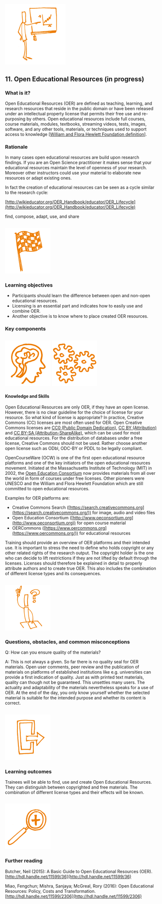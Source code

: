 ## <img src="/Images/Icons/open_education.png" width="200" height="200" />
## 11. Open Educational Resources (in progress)

### What is it?

Open Educational Resources (OER) are defined as teaching, learning, and research resources that reside in the public domain or have been released under an intellectual property license that permits their free use and re-purposing by others. Open educational resources include full courses, course materials, modules, textbooks, streaming videos, tests,  images, software, and any other tools, materials, or techniques used to support access to knowledge [[William and Flora Hewlett Foundation definition](https://www.hewlett.org/strategy/open-educational-resources/)].

### Rationale

In many cases open educational resources are build upon research findings. If you are an Open Science practitioner it makes sense that your educational resources maintain the level of openness of your research. Moreover other instructors could use your material to elaborate new resources or adapt existing ones.

In fact the creation of educational resources can be seen as a cycle similar to the research cycle:

[http://wikieducator.org/OER_Handbook/educator/OER_Lifecycle](http://wikieducator.org/OER_Handbook/educator/OER_Lifecycle)

find, compose, adapt, use, and share

## <img src="/Images/Icons/finish.png" width="150" height="150" />
### Learning objectives

- Participants should learn the difference between open and non-open educational resources.
- Licensing is an essential part and indicates how to easily use and combine OER.
- Another objective is to know where to place created OER resources.

### Key components
## <img src="/Images/Icons/brain.png" width="150" height="150" /> <img src="/Images/Icons/gears.png" width="150" height="150" />
#### Knowledge and Skills

Open Educational Resources are only OER, if they have an open license. However, there is no clear guideline for the choice of license for your resource. So what kind of license is appropriate? In practice, Creative Commons (CC) licenses are most often used for OER. 
Open Creative Commons licenses are [CC0 (Public Domain Dedication)](https://creativecommons.org/publicdomain/zero/1.0/), [CC BY (Attribution)](https://creativecommons.org/licenses/by/4.0/) and [CC BY-SA (Attribution-ShareAlike)](https://creativecommons.org/licenses/by-sa/4.0/), which can be used for most educational resources. For the distribution of databases under a free license, Creative Commons should not be used. Rather choose another open license such as ODbl, ODC-BY or PDDL to be legally compliant.

OpenCourseWare (OCW) is one of the first open educational resource platforms and one of the key initiators of the open educational resources movement. Initiated at the Massachusetts Institute of Technology (MIT) in 2002, the [Open Education Consortium](http://www.oeconsortium.org) now provides materials from all over the world in form of courses under free licenses. Other pioneers were UNESCO and the William and Flora Hewlett Foundation  which are still committed to open educational resources.

Examples for OER platforms are:

-  Creative Commons Search ([https://search.creativecommons.org](https://search.creativecommons.org/)) for image, audio and video files
-  Open Education Consortium ([http://www.oeconsortium.org](http://www.oeconsortium.org)) for open course material
-  OERCommons ([https://www.oercommons.org](https://www.oercommons.org/)) for educational resources

Training should provide an overview of OER platforms and their intended use. It is important to stress the need to define who holds copyright or any other related rights of the research output. The copyright holder is the one who can decide to lift restrictions if they are not lifted by default through the licenses. Licenses should therefore be explained in detail to properly attribute authors and to create true OER. This also includes the combination of different license types and its consequences.

## <img src="/Images/Icons/questions.png" width="150" height="150" />
### Questions, obstacles, and common misconceptions

Q: How can you ensure quality of the materials?

A: This is not always a given. So far there is no quality seal for OER materials. Open user comments, peer review and the publication of materials on platforms of established institutions like e.g. universities can provide a first indication of quality. Just as with printed text materials, quality can though not be guaranteed. This unsettles many users. The actuality and adaptability of the materials nevertheless speaks for a use of OER. At the end of the day, you only know yourself whether the selected material is suitable for the intended purpose and whether its content is correct.

## <img src="/Images/Icons/output.png" width="150" height="150" />
### Learning outcomes

Trainees will be able to find, use and create Open Educational Resources. They can  distinguish between copyrighted and free materials. The combination of different license types and their effects will be known.

## <img src="/Images/Icons/magnifying_glass.png" width="150" height="150" />
### Further reading
Butcher, Neil (2015): A Basic Guide to Open Educational Resources (OER). [http://hdl.handle.net/11599/36](http://hdl.handle.net/11599/36)

Miao, Fengchun; Mishra, Sanjaya; McGreal, Rory (2016): Open Educational Resources: Policy, Costs and Transformation. [http://hdl.handle.net/11599/2306](http://hdl.handle.net/11599/2306)
